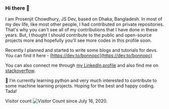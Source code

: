 ### Hi there 👋

I am Prosenjit Chowdhury, JS Dev, based on Dhaka, Bangladesh. In most of my dev life, like most other people, I had contributed on private repositories. That's why you can't see all of my contributions that I have done in these years. But, I thought I should contribute to the public and open-source projects more and hopefully you'll see more codes in this profile soon.

Recently I planned and started to write some blogs and tutorials for devs. You can find it here - [https://dev.to/bonnopc](https://dev.to/bonnopc)

You can also connect me through [my LinkedIn profile](https://www.linkedin.com/in/bonnopc/) and also find me on [stackoverflow](https://stackoverflow.com/users/7430118/bonnopc).

🌱 I’m currently learning python and very much interested to contribute to some machine learning projects. Hoping for the best and happy coding. Tada!

Visitor count ![Visitor Count](https://profile-counter.glitch.me/bonnopc/count.svg) since July 16, 2020.

<!--
**bonnopc/bonnopc** is a ✨ _special_ ✨ repository because its `README.md` (this file) appears on your GitHub profile.

Here are some ideas to get you started:

- 🔭 I’m currently working on ...
- 🌱 I’m currently learning ...
- 👯 I’m looking to collaborate on ...
- 🤔 I’m looking for help with ...
- 💬 Ask me about ...
- 📫 How to reach me: ...
- 😄 Pronouns: ...
- ⚡ Fun fact: ...
-->
